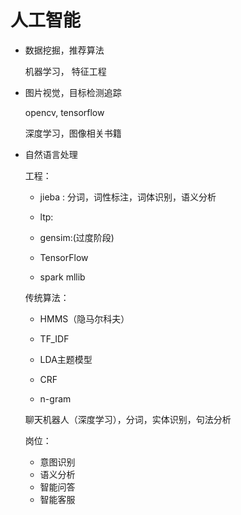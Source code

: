 # 人工智能

- 数据挖掘，推荐算法

  机器学习， 特征工程

- 图片视觉，目标检测追踪

  opencv, tensorflow

  深度学习，图像相关书籍

- 自然语言处理

  工程：

  - jieba : 分词，词性标注，词体识别，语义分析

  - ltp:

  - gensim:(过度阶段)

  - TensorFlow

  - spark mllib

  传统算法：

  - HMMS（隐马尔科夫）

  - TF_IDF

  - LDA主题模型

  - CRF

  - n-gram

  聊天机器人（深度学习），分词，实体识别，句法分析

  岗位：

  - 意图识别
  - 语义分析
  - 智能问答
  - 智能客服